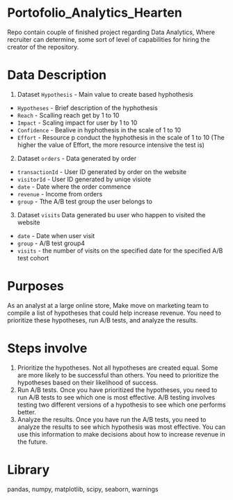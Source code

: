 # Portofolio_Analytics_Hearten
Repo contain couple of finished project regarding Data Analytics, Where recruiter can determine, some sort of level of capabilities for hiring the creator of the repository. 

# Data Description

1. Dataset `Hypothesis` - Main value to create based hyphothesis
- `Hypotheses` - Brief description of the hyphothesis
- `Reach` - Scalling reach get by 1 to 10
- `Impact` - Scaling impact for user by 1 to 10
- `Confidence` - Bealive in hyphothesis in the scale of 1 to 10
- `Effort` - Resource p conduct the hyphothesis in the scale of 1 to 10 (The higher the value of Effort, the more resource intensive the test is)


2. Dataset `orders` - Data generated by order 
- `transactionId` - User ID generated by order on the website
- `visitorId` - User ID generated by uniqe visiote
- `date` - Date where the order commence 
- `revenue` - Income from orders
- `group` - Tthe A/B test group the user belongs to


3. Dataset `visits` Data generated bu user who happen to visited the website 
- `date` - Date when user visit
- `group` - A/B test group4
- `visits` - the number of visits on the specified date for the specified A/B test cohort

# Purposes

As an analyst at a large online store, Make move on marketing team to compile a list of hypotheses that could help increase revenue. You need to prioritize these hypotheses, run A/B tests, and analyze the results.

# Steps involve

1. Prioritize the hypotheses. Not all hypotheses are created equal. Some are more likely to be successful than others. You need to prioritize the hypotheses based on their likelihood of success.
2. Run A/B tests. Once you have prioritized the hypotheses, you need to run A/B tests to see which one is most effective. A/B testing involves testing two different versions of a hypothesis to see which one performs better.
3. Analyze the results. Once you have run the A/B tests, you need to analyze the results to see which hypothesis was most effective. You can use this information to make decisions about how to increase revenue in the future.

# Library

pandas, numpy, matplotlib, scipy, seaborn, warnings
